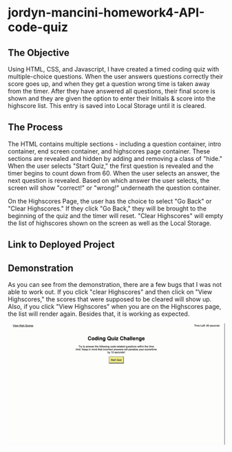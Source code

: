# jordyn-mancini-homework4-API-code-quiz

## The Objective

Using HTML, CSS, and Javascript, I have created a timed coding quiz with multiple-choice questions. When the user answers questions correctly their score goes up, and when they get a question wrong time is taken away from the timer. After they have answered all questions, their final score is shown and they are given the option to enter their Initials & score into the highscore list. This entry is saved into Local Storage until it is cleared. 

## The Process

The HTML contains multiple sections - including a question container, intro container, end screen container, and highscores page container. These sections are revealed and hidden by adding and removing a class of "hide." When the user selects "Start Quiz," the first question is revealed and the timer begins to count down from 60. When the user selects an answer, the next question is revealed. Based on which answer the user selects, the screen will show "correct!" or "wrong!" underneath the question container. 

On the Highscores Page, the user has the choice to select "Go Back" or "Clear Highscores." If they click "Go Back," they will be brought to the beginning of the quiz and the timer will reset. "Clear Highscores" will empty the list of highscores shown on the screen as well as the Local Storage. 

## Link to Deployed Project 



## Demonstration 

As you can see from the demonstration, there are a few bugs that I was not able to work out. If you click "clear Highscores" and then click on "View Highscores," the scores that were supposed to be cleared will show up. Also, if you click "View Highscores" when you are on the Highscores page, the list will render again. Besides that, it is working as expected. 

![A user clicks through an interactive coding quiz, then enters initials to save the high score before resetting and starting over.](./assets/API-Code-Quiz.gif)